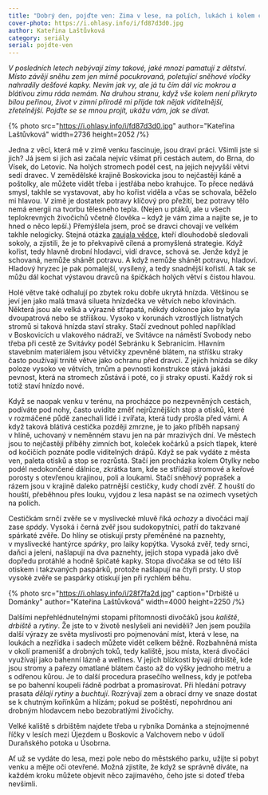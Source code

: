 ```yaml
---
title: "Dobrý den, pojďte ven: Zima v lese, na polích, lukách i kolem cest"
cover-photo: https://i.ohlasy.info/i/fd87d3d0.jpg
author: Kateřina Laštůvková
category: seriály
serial: pojdte-ven
---
```


*V posledních letech nebývají zimy takové, jaké mnozí pamatují z dětství. Místo závějí sněhu zem jen mírně pocukrovaná, poletující sněhové vločky nahradily dešťové kapky. Nevím jak vy, ale já tu čím dál víc mokrou a blátivou zimu ráda nemám. Na druhou stranu, když vše kolem není přikryto bílou peřinou, život v zimní přírodě mi přijde tak nějak viditelnější, zřetelnější. Pojďte se se mnou projít, ukážu vám, jak se dívat.*

{% photo src="https://i.ohlasy.info/i/fd87d3d0.jpg" author="Kateřina Laštůvková" width=2736 height=2052 /%}

Jedna z věcí, která mě v zimě venku fascinuje, jsou draví práci. Všimli jste si jich? Já jsem si jich asi začala nejvíc všímat při cestách autem, do Brna, do Vísek, do Letovic. Na holých stromech podél cest, na jejich nejvyšší větvi sedí dravec. V zemědělské krajině Boskovicka jsou to nejčastěji káně a poštolky, ale můžete vidět třeba i jestřába nebo krahujce. To přece nedává smysl, takhle se vystavovat, aby ho kořist viděla a včas se schovala, běželo mi hlavou. V zimě je dostatek potravy klíčový pro přežití, bez potravy tělo nemá energii na tvorbu tělesného tepla. (Nejen u ptáků, ale u všech teplokrevných živočichů včetně člověka – když je vám zima a najíte se, je to hned o něco lepší.) Přemýšlela jsem, proč se dravci chovají ve velkém takhle nelogicky. Stejná otázka [zaujala vědce](https://dvojka.rozhlas.cz/meteor-o-seismologii-strategii-dravcu-a-preziti-konce-sveta-9114697), kteří dlouhodobě sledovali sokoly, a zjistili, že je to překvapivě cílená a promyšlená strategie. Když kořist, tedy hlavně drobní hlodavci, vidí dravce, schová se. Jenže když je schovaná, nemůže shánět potravu. A když nemůže shánět potravu, hladoví. Hladový hryzec je pak pomalejší, vysílený, a tedy snadnější kořistí. A tak se můžu dál kochat výstavou dravců na špičkách holých větví s čistou hlavou.

Holé větve také odhalují po zbytek roku dobře ukrytá hnízda. Většinou se jeví jen jako malá tmavá silueta hnízdečka ve větvích nebo křovinách. Některá jsou ale velká a výrazně střapatá, někdy dokonce jako by byla dvoupatrová nebo se stříškou. Vysoko v korunách vzrostlých listnatých stromů si taková hnízda staví straky. Stačí zvednout pohled například v Boskovicích u vlakového nádraží, ve Svitávce na náměstí Svobody nebo třeba při cestě ze Svitávky podél Sebránku k Sebranicím. Hlavním stavebním materiálem jsou větvičky zpevněné blátem, na stříšku straky často používají trnité větve jako ochranu před dravci. Z jejich hnízda se díky poloze vysoko ve větvích, trnům a pevnosti konstrukce stává jakási pevnost, která na stromech zůstává i poté, co ji straky opustí. Každý rok si totiž staví hnízdo nové.

Když se naopak venku v terénu, na procházce po nezpevněných cestách, podíváte pod nohy, často uvidíte změť nejrůznějších stop a otisků, které v rozmáčené půdě zanechali lidé i zvířata, která tudy prošla před vámi. A když taková blátivá cestička později zmrzne, je to jako příběh napsaný v hlíně, uchovaný v neměnném stavu jen na pár mrazivých dní. Ve městech jsou to nejčastěji příběhy zimních bot, koleček kočárků a psích tlapek, které od kočičích poznáte podle viditelných drápů. Když se pak vydáte z města ven, paleta otisků a stop se rozrůstá. Stačí jen procházka kolem Otylky nebo podél nedokončené dálnice, zkrátka tam, kde se střídají stromové a keřové porosty s otevřenou krajinou, poli a loukami. Stačí sněhový poprašek a rázem jsou v krajině daleko patrnější cestičky, kudy chodí zvěř. Z houští do houští, přeběhnou přes louku, vyjdou z lesa napást se na ozimech vysetých na polích.

Cestičkám srnčí zvěře se v myslivecké mluvě říká *ochozy* a divočáci mají zase *spády*. Vysoká i černá zvěř jsou sudokopytníci, patří do takzvané spárkaté zvěře. Do hlíny se otiskují prsty přeměněné na paznehty, v myslivecké hantýrce *spárky*, pro laiky kopýtka. Vysoká zvěř, tedy srnci, daňci a jeleni, našlapují na dva paznehty, jejich stopa vypadá jako dvě dopředu protáhlé a hodně špičaté kapky. Stopa divočáka se od této liší otiskem i takzvaných paspárků, protože našlapují na čtyři prsty. U stop vysoké zvěře se paspárky otiskují jen při rychlém běhu.

{% photo src="https://i.ohlasy.info/i/28f7fa2d.jpg" caption="Drbiště u Dománky" author="Kateřina Laštůvková" width=4000 height=2250 /%}

Dalšími nepřehlédnutelnými stopami přítomnosti divočáků jsou *kaliště*, *drbiště* a *rytiny*. Že jste to v životě neslyšeli ani neviděli? Jen jsem použila další výrazy ze světa myslivosti pro pojmenování míst, která v lese, na loukách a nezřídka i sadech můžete vidět celkem běžně. Rozbahněná místa v okolí pramenišť a drobných toků, tedy kaliště, jsou místa, která divočáci využívají jako bahenní lázně a wellnes. V jejich blízkosti bývají drbiště, kde jsou stromy a pařezy omatlané blátem často až do výšky jednoho metru a s odřenou kůrou. Je to další procedura prasečího wellness, kdy je potřeba se po bahenní koupeli řádně podrbat a promasírovat. Při hledání potravy prasata *dělají rytiny* a *buchtují*. Rozrývají zem a obrací drny ve snaze dostat se k chutným kořínkům a hlízám; pokud se poštěstí, nepohrdnou ani drobným hlodavcem nebo bezobratlými živočichy.

Velké kaliště s drbištěm najdete třeba u rybníka Dománka a stejnojmenné říčky v lesích mezi Újezdem u Boskovic a Valchovem nebo v údolí Duraňského potoka u Úsobrna.

Ať už se vydáte do lesa, mezi pole nebo do městského parku, užijte si pobyt venku a mějte oči otevřené. Možná zjistíte, že když se správně díváte, na každém kroku můžete objevit něco zajímavého, čeho jste si doteď třeba nevšimli.
